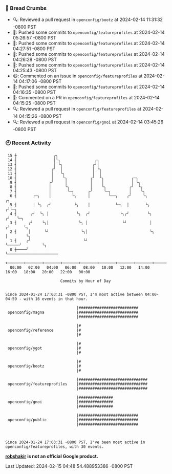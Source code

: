### 🍞 Bread Crumbs

 * 🔍: Reviewed a pull request in  `openconfig/bootz` at 2024-02-14 11:31:32 -0800 PST
 * 🚢: Pushed some commits to `openconfig/featureprofiles` at 2024-02-14 05:26:57 -0800 PST
 * 🚢: Pushed some commits to `openconfig/featureprofiles` at 2024-02-14 04:27:51 -0800 PST
 * 🚢: Pushed some commits to `openconfig/featureprofiles` at 2024-02-14 04:26:28 -0800 PST
 * 🚢: Pushed some commits to `openconfig/featureprofiles` at 2024-02-14 04:25:43 -0800 PST
 * 😃: Commented on an issue in `openconfig/featureprofiles` at 2024-02-14 04:17:06 -0800 PST
 * 🚢: Pushed some commits to `openconfig/featureprofiles` at 2024-02-14 04:16:35 -0800 PST
 * 💬: Commented on a PR in  `openconfig/featureprofiles` at 2024-02-14 04:15:25 -0800 PST
 * 🔍: Reviewed a pull request in  `openconfig/featureprofiles` at 2024-02-14 04:15:26 -0800 PST
 * 🔍: Reviewed a pull request in  `openconfig/gnoi` at 2024-02-14 03:45:26 -0800 PST

### 🕘 Recent Activity
```
 15 ┼                ╭╮
 14 ┤                │╰╮               ╭╮
 13 ┤                │ ╰╮             ╭╯│
 12 ┤               ╭╯  │             │ ╰╮
 11 ┤               │   ╰╮            │  │
 10 ┤               │    ╰╮          ╭╯  ╰╮            ╭─╮
  9 ┤              ╭╯     │          │    │            │ ╰╮
  8 ┤              │      ╰╮         │    ╰╮          ╭╯  ╰╮
  7 ┤              │       ╰─╮      ╭╯     ╰─╮        │    ╰╮
  6 ┤       ╭─╮    │         ╰╮     │        ╰──╮    ╭╯     ╰╮           ╭╮
  5 ┤       │ ╰╮  ╭╯          ╰╮    │           ╰─╮  │       ╰╮         ╭╯╰─╮
  4 ┤      ╭╯  ╰╮ │            ╰╮  ╭╯             ╰╮╭╯        ╰╮       ╭╯   ╰─╮
  3 ┤     ╭╯    ╰╮│             ╰╮ │               ╰╯          │      ╭╯      ╰╮
  2 ┤     │      ╰╯              ╰╮│                           ╰╮     │        ╰╮
  1 ┤    ╭╯                       ╰╯                            ╰─────╯         ╰╮
  0 ┼────╯                                                                       ╰──────────────────────
    +───────+───────+───────+───────+───────+───────+───────+───────+───────+───────+───────+───────+────
  00:00   02:00   04:00   06:00   08:00   10:00   12:00   14:00   16:00   18:00   20:00   22:00   00:00   

						Commits by Hour of Day


Since 2024-01-24 17:03:31 -0800 PST, I'm most active between 04:00-04:59 - with 16 events in that hour.

```



```
                               |##########################
 openconfig/magna              |##########################
                               |##########################

                               |#
 openconfig/reference          |#
                               |#

                               |#
 openconfig/ygot               |#
                               |#

                               |#
 openconfig/bootz              |#
                               |#

                               |##############################
 openconfig/featureprofiles    |##############################
                               |##############################

                               |###############
 openconfig/gnoi               |###############
                               |###############

                               |##########################
 openconfig/public             |##########################
                               |##########################



Since 2024-01-24 17:03:31 -0800 PST, I've been most active in openconfig/featureprofiles, with 30 events.

```
**[robshakir](mailto:robjs@google.com) is not an official Google product.**  


Last Updated: 2024-02-15 04:48:54.488953386 -0800 PST
